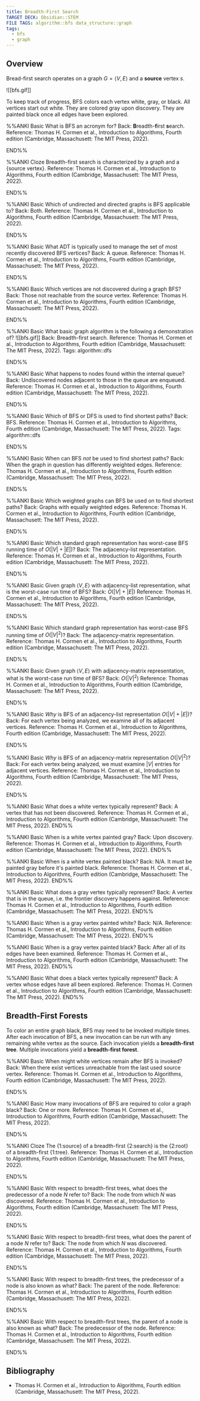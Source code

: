 ```yaml
---
title: Breadth-First Search
TARGET DECK: Obsidian::STEM
FILE TAGS: algorithm::bfs data_structure::graph
tags:
  - bfs
  - graph
---
```


## Overview

Bread-first search operates on a graph $G = \langle V, E \rangle$ and a **source** vertex $s$.

![[bfs.gif]]

To keep track of progress, BFS colors each vertex white, gray, or black. All vertices start out white. They are colored gray upon discovery. They are painted black once all edges have been explored.

%%ANKI
Basic
What is BFS an acronym for?
Back: **B**readth-**f**irst **s**earch.
Reference: Thomas H. Cormen et al., Introduction to Algorithms, Fourth edition (Cambridge, Massachusett: The MIT Press, 2022).
<!--ID: 1727042295709-->
END%%

%%ANKI
Cloze
Breadth-first search is characterized by a graph and a {source vertex}.
Reference: Thomas H. Cormen et al., Introduction to Algorithms, Fourth edition (Cambridge, Massachusett: The MIT Press, 2022).
<!--ID: 1727042295717-->
END%%

%%ANKI
Basic
Which of undirected and directed graphs is BFS applicable to?
Back: Both.
Reference: Thomas H. Cormen et al., Introduction to Algorithms, Fourth edition (Cambridge, Massachusett: The MIT Press, 2022).
<!--ID: 1727042295728-->
END%%

%%ANKI
Basic
What ADT is typically used to manage the set of most recently discovered BFS vertices?
Back: A queue.
Reference: Thomas H. Cormen et al., Introduction to Algorithms, Fourth edition (Cambridge, Massachusett: The MIT Press, 2022).
<!--ID: 1727042295745-->
END%%

%%ANKI
Basic
Which vertices are not discovered during a graph BFS?
Back: Those not reachable from the source vertex.
Reference: Thomas H. Cormen et al., Introduction to Algorithms, Fourth edition (Cambridge, Massachusett: The MIT Press, 2022).
<!--ID: 1727044035966-->
END%%

%%ANKI
Basic
What basic graph algorithm is the following a demonstration of?
![[bfs.gif]]
Back: Breadth-first search.
Reference: Thomas H. Cormen et al., Introduction to Algorithms, Fourth edition (Cambridge, Massachusett: The MIT Press, 2022).
Tags: algorithm::dfs
<!--ID: 1727044035969-->
END%%

%%ANKI
Basic
What happens to nodes found within the internal queue?
Back: Undiscovered nodes adjacent to those in the queue are enqueued.
Reference: Thomas H. Cormen et al., Introduction to Algorithms, Fourth edition (Cambridge, Massachusett: The MIT Press, 2022).
<!--ID: 1727044035972-->
END%%

%%ANKI
Basic
Which of BFS or DFS is used to find shortest paths?
Back: BFS.
Reference: Thomas H. Cormen et al., Introduction to Algorithms, Fourth edition (Cambridge, Massachusett: The MIT Press, 2022).
Tags: algorithm::dfs
<!--ID: 1727044035975-->
END%%

%%ANKI
Basic
When can BFS *not* be used to find shortest paths?
Back: When the graph in question has differently weighted edges.
Reference: Thomas H. Cormen et al., Introduction to Algorithms, Fourth edition (Cambridge, Massachusett: The MIT Press, 2022).
<!--ID: 1727044035977-->
END%%

%%ANKI
Basic
Which weighted graphs can BFS be used on to find shortest paths?
Back: Graphs with equally weighted edges.
Reference: Thomas H. Cormen et al., Introduction to Algorithms, Fourth edition (Cambridge, Massachusett: The MIT Press, 2022).
<!--ID: 1727044035980-->
END%%

%%ANKI
Basic
Which standard graph representation has worst-case BFS running time of $O(\lvert V \rvert + \lvert E \rvert)$?
Back: The adjacency-list representation.
Reference: Thomas H. Cormen et al., Introduction to Algorithms, Fourth edition (Cambridge, Massachusett: The MIT Press, 2022).
<!--ID: 1727044035989-->
END%%

%%ANKI
Basic
Given graph $\langle V, E \rangle$ with adjacency-list representation, what is the worst-case run time of BFS?
Back: $O(\lvert V \rvert + \lvert E \rvert)$
Reference: Thomas H. Cormen et al., Introduction to Algorithms, Fourth edition (Cambridge, Massachusett: The MIT Press, 2022).
<!--ID: 1727044035983-->
END%%

%%ANKI
Basic
Which standard graph representation has worst-case BFS running time of $O(\lvert V \rvert^2)$?
Back: The adjacency-matrix representation.
Reference: Thomas H. Cormen et al., Introduction to Algorithms, Fourth edition (Cambridge, Massachusett: The MIT Press, 2022).
<!--ID: 1727357400678-->
END%%

%%ANKI
Basic
Given graph $\langle V, E \rangle$ with adjacency-matrix representation, what is the worst-case run time of BFS?
Back: $O(\lvert V \rvert^2)$
Reference: Thomas H. Cormen et al., Introduction to Algorithms, Fourth edition (Cambridge, Massachusett: The MIT Press, 2022).
<!--ID: 1727044035986-->
END%%

%%ANKI
Basic
*Why* is BFS of an adjacency-list representation $O(\lvert V \rvert + \lvert E \rvert)$?
Back: For each vertex being analyzed, we examine all of its adjacent vertices.
Reference: Thomas H. Cormen et al., Introduction to Algorithms, Fourth edition (Cambridge, Massachusett: The MIT Press, 2022).
<!--ID: 1727044184060-->
END%%

%%ANKI
Basic
*Why* is BFS of an adjacency-matrix representation $O(\lvert V \rvert^2)$?
Back: For each vertex being analyzed, we must examine $\lvert V \rvert$ entries for adjacent vertices.
Reference: Thomas H. Cormen et al., Introduction to Algorithms, Fourth edition (Cambridge, Massachusett: The MIT Press, 2022).
<!--ID: 1727044184066-->
END%%

%%ANKI
Basic
What does a white vertex typically represent?
Back: A vertex that has not been discovered.
Reference: Thomas H. Cormen et al., Introduction to Algorithms, Fourth edition (Cambridge, Massachusett: The MIT Press, 2022).
END%%

%%ANKI
Basic
When is a white vertex painted gray?
Back: Upon discovery.
Reference: Thomas H. Cormen et al., Introduction to Algorithms, Fourth edition (Cambridge, Massachusett: The MIT Press, 2022).
END%%

%%ANKI
Basic
When is a white vertex painted black?
Back: N/A. It must be painted gray before it's painted black.
Reference: Thomas H. Cormen et al., Introduction to Algorithms, Fourth edition (Cambridge, Massachusett: The MIT Press, 2022).
END%%

%%ANKI
Basic
What does a gray vertex typically represent?
Back: A vertex that is in the queue, i.e. the frontier discovery happens against.
Reference: Thomas H. Cormen et al., Introduction to Algorithms, Fourth edition (Cambridge, Massachusett: The MIT Press, 2022).
END%%

%%ANKI
Basic
When is a gray vertex painted white?
Back: N/A.
Reference: Thomas H. Cormen et al., Introduction to Algorithms, Fourth edition (Cambridge, Massachusett: The MIT Press, 2022).
END%%

%%ANKI
Basic
When is a gray vertex painted black?
Back: After all of its edges have been examined.
Reference: Thomas H. Cormen et al., Introduction to Algorithms, Fourth edition (Cambridge, Massachusett: The MIT Press, 2022).
END%%

%%ANKI
Basic
What does a black vertex typically represent?
Back: A vertex whose edges have all been explored.
Reference: Thomas H. Cormen et al., Introduction to Algorithms, Fourth edition (Cambridge, Massachusett: The MIT Press, 2022).
END%%

## Breadth-First Forests

To color an entire graph black, BFS may need to be invoked multiple times. After each invocation of BFS, a new invocation can be run with any remaining white vertex as the source. Each invocation yields a **breadth-first tree**. Multiple invocations yield a **breadth-first forest**.

%%ANKI
Basic
When might white vertices remain after BFS is invoked?
Back: When there exist vertices unreachable from the last used source vertex.
Reference: Thomas H. Cormen et al., Introduction to Algorithms, Fourth edition (Cambridge, Massachusett: The MIT Press, 2022).
<!--ID: 1735081276213-->
END%%

%%ANKI
Basic
How many invocations of BFS are required to color a graph black?
Back: One or more.
Reference: Thomas H. Cormen et al., Introduction to Algorithms, Fourth edition (Cambridge, Massachusett: The MIT Press, 2022).
<!--ID: 1735081276214-->
END%%

%%ANKI
Cloze
The {1:source} of a breadth-first {2:search} is the {2:root} of a breadth-first {1:tree}.
Reference: Thomas H. Cormen et al., Introduction to Algorithms, Fourth edition (Cambridge, Massachusett: The MIT Press, 2022).
<!--ID: 1727042295723-->
END%%

%%ANKI
Basic
With respect to breadth-first trees, what does the predecessor of a node $N$ refer to?
Back: The node from which $N$ was discovered.
Reference: Thomas H. Cormen et al., Introduction to Algorithms, Fourth edition (Cambridge, Massachusett: The MIT Press, 2022).
<!--ID: 1727042295733-->
END%%

%%ANKI
Basic
With respect to breadth-first trees, what does the parent of a node $N$ refer to?
Back: The node from which $N$ was discovered.
Reference: Thomas H. Cormen et al., Introduction to Algorithms, Fourth edition (Cambridge, Massachusett: The MIT Press, 2022).
<!--ID: 1727042295739-->
END%%

%%ANKI
Basic
With respect to breadth-first trees, the predecessor of a node is also known as what?
Back: The parent of the node.
Reference: Thomas H. Cormen et al., Introduction to Algorithms, Fourth edition (Cambridge, Massachusett: The MIT Press, 2022).
<!--ID: 1727044035958-->
END%%

%%ANKI
Basic
With respect to breadth-first trees, the parent of a node is also known as what?
Back: The predecessor of the node.
Reference: Thomas H. Cormen et al., Introduction to Algorithms, Fourth edition (Cambridge, Massachusett: The MIT Press, 2022).
<!--ID: 1727044035963-->
END%%

## Bibliography

* Thomas H. Cormen et al., Introduction to Algorithms, Fourth edition (Cambridge, Massachusett: The MIT Press, 2022).